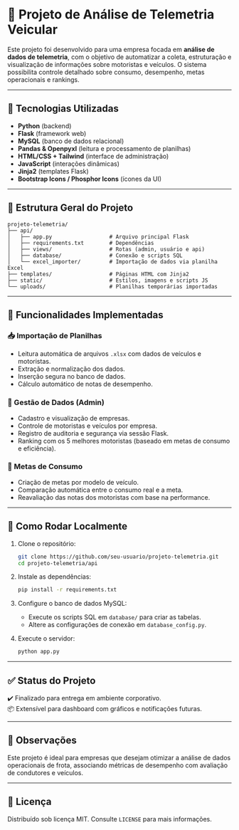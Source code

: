 
# 🚛 Projeto de Análise de Telemetria Veicular

Este projeto foi desenvolvido para uma empresa focada em **análise de dados de telemetria**, com o objetivo de automatizar a coleta, estruturação e visualização de informações sobre motoristas e veículos. O sistema possibilita controle detalhado sobre consumo, desempenho, metas operacionais e rankings.

---

## 🧠 Tecnologias Utilizadas

- **Python** (backend)
- **Flask** (framework web)
- **MySQL** (banco de dados relacional)
- **Pandas & Openpyxl** (leitura e processamento de planilhas)
- **HTML/CSS + Tailwind** (interface de administração)
- **JavaScript** (interações dinâmicas)
- **Jinja2** (templates Flask)
- **Bootstrap Icons / Phosphor Icons** (ícones da UI)

---

## 📁 Estrutura Geral do Projeto

```
projeto-telemetria/
├── api/
│   ├── app.py                  # Arquivo principal Flask
│   ├── requirements.txt        # Dependências
│   ├── views/                  # Rotas (admin, usuário e api)
│   ├── database/               # Conexão e scripts SQL
│   └── excel_importer/         # Importação de dados via planilha Excel
├── templates/                  # Páginas HTML com Jinja2
├── static/                     # Estilos, imagens e scripts JS
└── uploads/                    # Planilhas temporárias importadas
```

---

## 🔧 Funcionalidades Implementadas

### 📥 Importação de Planilhas
- Leitura automática de arquivos `.xlsx` com dados de veículos e motoristas.
- Extração e normalização dos dados.
- Inserção segura no banco de dados.
- Cálculo automático de notas de desempenho.

### 🔎 Gestão de Dados (Admin)
- Cadastro e visualização de empresas.
- Controle de motoristas e veículos por empresa.
- Registro de auditoria e segurança via sessão Flask.
- Ranking com os 5 melhores motoristas (baseado em metas de consumo e eficiência).

### 🎯 Metas de Consumo
- Criação de metas por modelo de veículo.
- Comparação automática entre o consumo real e a meta.
- Reavaliação das notas dos motoristas com base na performance.

---

## 🏁 Como Rodar Localmente

1. Clone o repositório:
   ```bash
   git clone https://github.com/seu-usuario/projeto-telemetria.git
   cd projeto-telemetria/api
   ```

2. Instale as dependências:
   ```bash
   pip install -r requirements.txt
   ```

3. Configure o banco de dados MySQL:
   - Execute os scripts SQL em `database/` para criar as tabelas.
   - Altere as configurações de conexão em `database_config.py`.

4. Execute o servidor:
   ```bash
   python app.py
   ```

---

## ✅ Status do Projeto

✔️ Finalizado para entrega em ambiente corporativo.  
📦 Extensível para dashboard com gráficos e notificações futuras.

---

## 📌 Observações

Este projeto é ideal para empresas que desejam otimizar a análise de dados operacionais de frota, associando métricas de desempenho com avaliação de condutores e veículos.

---

## 🧾 Licença

Distribuído sob licença MIT. Consulte `LICENSE` para mais informações.

